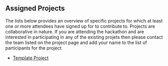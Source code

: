 ## Assigned Projects

The lists below provides an overview of specific projects for which at least one or more attendees have signed up for to contribute to. Projects are collaborative in nature. If you are attending the hackathon and are interested in participating in any of the existing projets then please contact the team listed on the project page and add your name to the list of participants for the project.

* [Template Project](projects/template)
